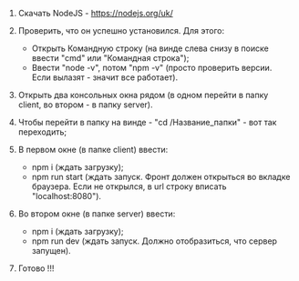 1. Скачать NodeJS - https://nodejs.org/uk/

2. Проверить, что он успешно установился. Для этого:
	- Открыть Командную строку (на винде слева снизу в поиске ввести "cmd" или "Командная строка");
	- Ввести "node -v", потом "npm -v" (просто проверить версии. Если вылазят - значит все работает).

3. Открыть два консольных окна рядом (в одном перейти в папку client, во втором - в папку server).

4. Чтобы перейти в папку на винде - "cd /Название_папки" - вот так переходить;

5. В первом окне (в папке client) ввести:
	- npm i (ждать загрузку);
	- npm run start (ждать запуск. Фронт должен открыться во вкладке браузера. Если не открылся, в url строку вписать "localhost:8080").

6. Во втором окне (в папке server) ввести:
	- npm i (ждать загрузку);
	- npm run dev (ждать запуск. Должно отобразиться, что сервер запущен).

7. Готово !!!
